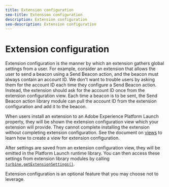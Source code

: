 ```yaml
---
title: Extension configuration
seo-title: Extension configuration
description: Extension configuration
seo-description: Extension configuration
---
```


# Extension configuration

Extension configuration is the manner by which an extension gathers global settings from a user. For example, consider an extension that allows the user to send a beacon using a Send Beacon action, and the beacon must always contain an account ID. We don't want to trouble users by asking them for the account ID each time they configure a Send Beacon action. Instead, the extension should ask for the account ID once from the extension configuration view. Each time a beacon is to be sent, the Send Beacon action library module can pull the account ID from the extension configuration and add it to the beacon.

When users install an extension to an Adobe Experience Platform Launch property, they will be shown the extension configuration view which your extension will provide. They cannot complete installing the extension without completing extension configuration. See the document on [views](../views.md) to learn how to create a view for extension configuration.

After settings are saved from an extension configuration view, they will be emitted in the Platform Launch runtime library. You can then access these settings from extension library modules by calling [`turbine.getExtensionSettings()`](./turbine.md#get-extension-settings).

Extension configuration is an optional feature that you may choose not to leverage.